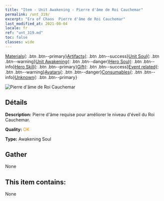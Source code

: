 ```yaml
---
title: "Item - Unit Awakening - Pierre d'âme de Roi Cauchemar"
permalink: /unt_319/
excerpt: "Era of Chaos  Pierre d'âme de Roi Cauchemar"
last_modified_at: 2021-08-04
locale: fr
ref: "unt_319.md"
toc: false
classes: wide
---
```

 [Materials](/ItemsFR/){: .btn .btn--primary}[Artifacts](/ItemsFR/Artifacts/){: .btn .btn--success}[Unit Soul](/ItemsFR/UnitSoul/){: .btn .btn--warning}[Unit Awakening](/ItemsFR/UnitAwakening/){: .btn .btn--danger}[Hero Soul](/ItemsFR/HeroSoul/){: .btn .btn--info}[Hero Skill](/ItemsFR/HeroSkill/){: .btn .btn--primary}[Gift](/ItemsFR/Gift/){: .btn .btn--success}[Event related](/ItemsFR/Events/){: .btn .btn--warning}[Avatars](/ItemsFR/Avatars/){: .btn .btn--danger}[Consumables](/ItemsFR/Consumables/){: .btn .btn--info}[Unknown](/ItemsFR/Unknown/){: .btn .btn--primary}

 ![Pierre d'âme de Roi Cauchemar](/images/u/tia_mengyanshou.jpg)

## Détails
 **Description:** Pierre d'âme requise pour améliorer le niveau d'éveil du Roi Cauchemar.

 **Quality:** <span style="color: #FF8C00">OK</span>

 **Type:** Awakening Soul

## Gather

  None

## This item contains:

  None

